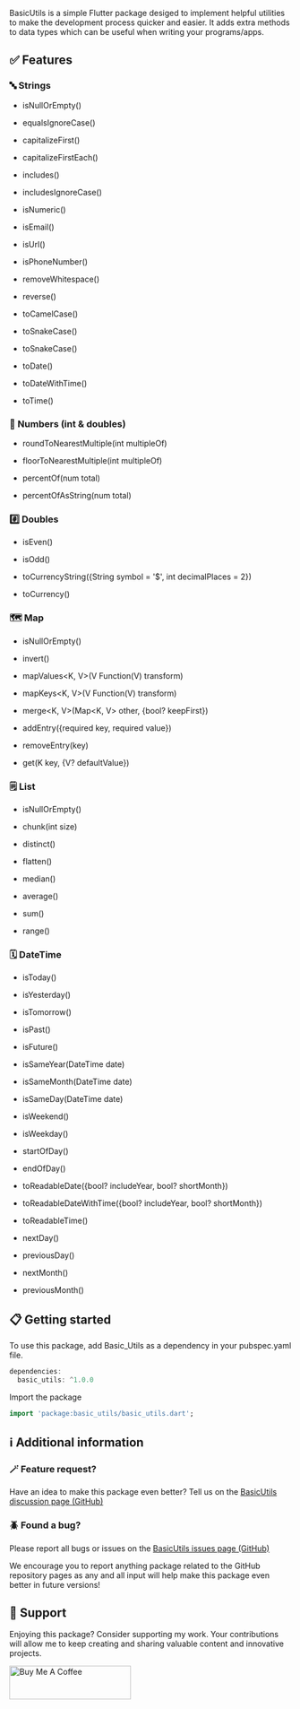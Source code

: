 <!--
This README describes the package. If you publish this package to pub.dev,
this README's contents appear on the landing page for your package.

For information about how to write a good package README, see the guide for
[writing package pages](https://dart.dev/tools/pub/writing-package-pages).

For general information about developing packages, see the Dart guide for
[creating packages](https://dart.dev/guides/libraries/create-packages)
and the Flutter guide for
[developing packages and plugins](https://flutter.dev/to/develop-packages).
-->

BasicUtils is a simple Flutter package desiged to implement helpful utilities to make the development process quicker and easier.
It adds extra methods to data types which can be useful when writing your programs/apps.

## ✅ Features

<h3>🔤 Strings</h3>

- isNullOrEmpty()

- equalsIgnoreCase()

- capitalizeFirst()

- capitalizeFirstEach()

- includes()

- includesIgnoreCase()

- isNumeric()

- isEmail()

- isUrl()

- isPhoneNumber()

- removeWhitespace()

- reverse()

- toCamelCase()

- toSnakeCase()

- toSnakeCase()

- toDate()

- toDateWithTime()

- toTime()

<h3>🔢 Numbers (int & doubles)</h3>

- roundToNearestMultiple(int multipleOf)

- floorToNearestMultiple(int multipleOf)

- percentOf(num total)

- percentOfAsString(num total)

<h3>#️⃣ Doubles</h3>

- isEven()

- isOdd()

- toCurrencyString({String symbol = '\$', int decimalPlaces = 2})

- toCurrency()

<h3>🗺️ Map</h3>

- isNullOrEmpty()

- invert()

- mapValues<K, V>(V Function(V) transform)

- mapKeys<K, V>(V Function(V) transform)

- merge<K, V>(Map<K, V> other, {bool? keepFirst})

- addEntry({required key, required value})

- removeEntry(key)

- get(K key, {V? defaultValue})

<h3>🗒️ List</h3>

- isNullOrEmpty()

- chunk<T>(int size)

- distinct<T>()

- flatten<T>()

- median<T extends num>()

- average()

- sum<T extends num>()

- range<T extends num>()

<h3>🗓️ DateTime</h3>

- isToday()

- isYesterday()

- isTomorrow()

- isPast()

- isFuture()

- isSameYear(DateTime date)

- isSameMonth(DateTime date)

- isSameDay(DateTime date)

- isWeekend()

- isWeekday()

- startOfDay()

- endOfDay()

- toReadableDate({bool? includeYear, bool? shortMonth})

- toReadableDateWithTime({bool? includeYear, bool? shortMonth})

- toReadableTime()

- nextDay()

- previousDay()

- nextMonth()

- previousMonth()

## 📋 Getting started

To use this package, add Basic_Utils as a dependency in your pubspec.yaml file.

```dart
dependencies:
  basic_utils: ^1.0.0
```

Import the package

```dart
import 'package:basic_utils/basic_utils.dart';
```

## ℹ️ Additional information

<h3>🪄 Feature request?</h3>

Have an idea to make this package even better? Tell us on the <a href="https://github.com/RillaStudios/basic_utils/discussions">BasicUtils discussion page (GitHub)</a>

<h3>🪲 Found a bug?</h3>

Please report all bugs or issues on the <a href="https://github.com/RillaStudios/basic_utils/issues">BasicUtils issues page (GitHub)</a>

We encourage you to report anything package related to the GitHub repository pages as any and all input will help make this package even better in future versions!

## 🚀 Support

Enjoying this package? Consider supporting my work. Your contributions will allow me to keep creating and sharing valuable content and innovative projects.

<a href="https://www.buymeacoffee.com/izaakford" target="_blank"><img src="https://cdn.buymeacoffee.com/buttons/v2/default-yellow.png" alt="Buy Me A Coffee" height="60px" width="217px"></a>
